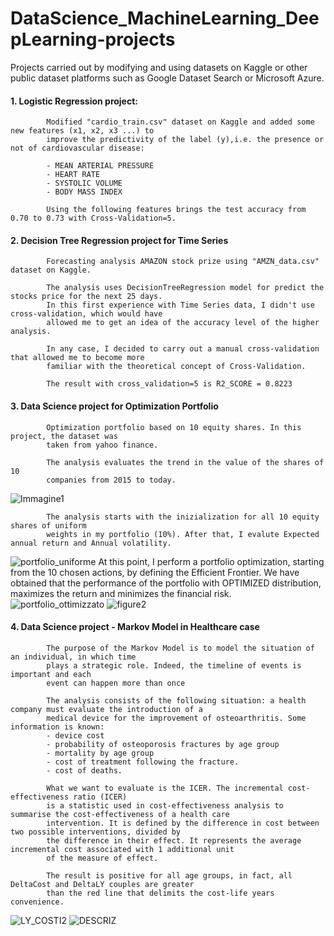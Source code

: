 # DataScience_MachineLearning_DeepLearning-projects
Projects carried out by modifying and using datasets on Kaggle or other public dataset platforms such as Google Dataset Search or Microsoft Azure.

#### 1. Logistic Regression project:
            Modified "cardio_train.csv" dataset on Kaggle and added some new features (x1, x2, x3 ...) to 
            improve the predictivity of the label (y),i.e. the presence or not of cardiovascular disease:
            
            - MEAN ARTERIAL PRESSURE
            - HEART RATE
            - SYSTOLIC VOLUME
            - BODY MASS INDEX
            
            Using the following features brings the test accuracy from 0.70 to 0.73 with Cross-Validation=5.
            

#### 2. Decision Tree Regression project for Time Series
            Forecasting analysis AMAZON stock prize using "AMZN_data.csv" dataset on Kaggle.
            
            The analysis uses DecisionTreeRegression model for predict the stocks price for the next 25 days.
            In this first experience with Time Series data, I didn't use cross-validation, which would have
            allowed me to get an idea of the accuracy level of the higher analysis.
            
            In any case, I decided to carry out a manual cross-validation that allowed me to become more 
            familiar with the theoretical concept of Cross-Validation.
            
            The result with cross_validation=5 is R2_SCORE = 0.8223
            
#### 3. Data Science project for Optimization Portfolio
            Optimization portfolio based on 10 equity shares. In this project, the dataset was 
            taken from yahoo finance.
            
            The analysis evaluates the trend in the value of the shares of 10
            companies from 2015 to today. 
![Immagine1](https://user-images.githubusercontent.com/78934727/136968720-79082c29-15cc-4c7b-90a7-237289e102b0.png)
            
            The analysis starts with the inizialization for all 10 equity shares of uniform 
            weights in my portfolio (10%). After that, I evalute Expected annual return and Annual volatility. 
![portfolio_uniforme](https://user-images.githubusercontent.com/78934727/137280404-93f99388-f672-4ebd-9d08-f5c852ff89bb.png)
            At this point, I perform a portfolio optimization, starting from the 10 chosen actions,
            by defining the Efficient Frontier. We have obtained that the performance of the 
            portfolio with OPTIMIZED distribution, maximizes the return and minimizes the financial risk.
![portfolio_ottimizzato](https://user-images.githubusercontent.com/78934727/137280445-d9f2c26d-c696-4e88-a20f-2a1557f82a5f.png)
![figure2](https://user-images.githubusercontent.com/78934727/137268423-a93d04ff-a072-48a6-9f88-190ed1796cba.PNG)

#### 4. Data Science project - Markov Model in Healthcare case
            The purpose of the Markov Model is to model the situation of an individual, in which time
            plays a strategic role. Indeed, the timeline of events is important and each
            event can happen more than once
            
            The analysis consists of the following situation: a health company must evaluate the introduction of a
            medical device for the improvement of osteoarthritis. Some information is known:
            - device cost
            - probability of osteoporosis fractures by age group
            - mortality by age group
            - cost of treatment following the fracture.
            - cost of deaths.

            What we want to evaluate is the ICER. The incremental cost-effectiveness ratio (ICER)
            is a statistic used in cost-effectiveness analysis to summarise the cost-effectiveness of a health care
            intervention. It is defined by the difference in cost between  two possible interventions, divided by 
            the difference in their effect. It represents the average incremental cost associated with 1 additional unit
            of the measure of effect.
            
            The result is positive for all age groups, in fact, all DeltaCost and DeltaLY couples are greater
            than the red line that delimits the cost-life years convenience.
            
![LY_COSTI2](https://user-images.githubusercontent.com/78934727/137211357-5b3c4f24-320a-4fd4-b533-064617214702.png)
![DESCRIZ](https://user-images.githubusercontent.com/78934727/137210698-986a96f9-97cb-4ff0-872c-dc09f8fcf99d.PNG)



